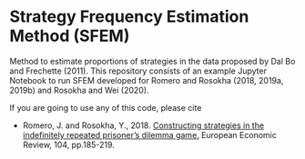 # Strategy Frequency Estimation Method (SFEM)

Method to estimate proportions of strategies in the data proposed by Dal Bo and Frechette (2011). This repository consists of an example Jupyter Notebook to run SFEM developed for Romero and Rosokha (2018, 2019a, 2019b) and Rosokha and Wei (2020).

If you are going to use any of this code, please cite
- Romero, J. and Rosokha, Y., 2018. [Constructing strategies in the indefinitely repeated prisoner’s dilemma game.](https://www.sciencedirect.com/science/article/pii/S0014292118300394) European Economic Review, 104, pp.185-219.
